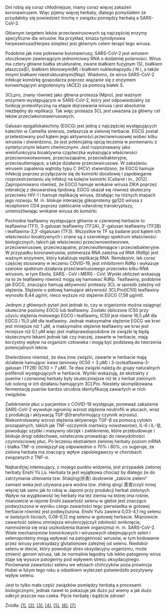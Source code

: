
Dni robią się coraz chłodniejsze, mamy coraz więcej zakażeń koronawirusem. Więc pijemy więcej herbaty, dlatego pomyślałem że przydałoby się powiedzieć trochę o związku pomiędzy herbatą a SARS-CoV-2.

Głównym targetem leków przeciwwirusowych są najczęściej enzymy specyficzne dla wirusów. Na przykład, kinaza tymidynowa herpeswirusa(Herpes simplex) jest głównym celem terapii tego wirusa.

Podobnie jak inne pokrewne koronawirusy, SARS-CoV-2 jest wirusem otoczkowym zawierającym jednoniciowy RNA o dodatniej polarności. Wirus ma cztery główne białka strukturalne, zwane białkiem fuzyjnym (S), białkiem płaszcza(E), białkiem błonowym(M) i białkiem nukleokapsydu ( N ), a także innymi białkami niestrukturalnymi(Nsp). Wiadomo, że wirus SARS-CoV-2 infekuje komórkę gospodarza poprzez wiązanie się z enzymem konwertującym angiotensyny (ACE2) za pomocą białek S.

3CLpro, znany również jako główna proteaza (Mpro), jest ważnym enzymem występującym w SARS-CoV-2, który jest odpowiedzialny za funkcję proteolityczną na etapie dojrzewania wirusa i jest absolutnie niezbędny do replikacji. Tak więc proteaza 3CL jest uważana za główny cel leków przeciwkoronawirusowych.

Galusan epigallokatechiny (EGCG) jest jedną z najczęściej występujących katechin w Camellia sinensis, zwłaszcza w zielonej herbacie. EGCG został przetestowany pod kątem jego aktywności przeciwwirusowej wobec kilku wirusów i stwierdzono, że jest potencjalną opcją leczenia w porównaniu z syntetycznymi lekami chemicznymi. Jest rozpoznawany jako wielofunkcyjna bioaktywna cząsteczka wykazująca właściwości przeciwnowotworowe, przeciwzapalne, przeciwbakteryjne, przeciwutleniające, a także działanie przeciwwirusowe. W zakażeniu wirusem zapalenia wątroby typu C (HCV) stwierdzono, że EGCG hamuje infekcję poprzez przyłączanie się do komórki docelowej i zapobieganie rozprzestrzenianiu się infekcji na kolejne komórki (Calland i in., 2012). Zaproponowano również, że EGCG hamuje wnikanie wirusa ZIKA poprzez interakcję z dwuwarstwą lipidową. EGCG okazał się również skuteczny przeciwko HIV-1 i hamuje replikację wirusa, działając na różnych etapach jego rozwoju. M. in. blokuje interakcję  glikoproteiny gp120 wirusa z receptorem CD4 poprzez zakłócanie odwrotnej transkryptazy, uniemożliwiając wnikanie wirusa do komórki.

Pochodne teaflawiny występujące głównie w czerwonej herbacie to teaflawina (TF1), 3-galusan teaflawiny (TF2A), 3′-galusan teaflawiny (TF2B) i teaflawina-3,3′-digalusan (TF3). Wszystkie te TF są badane pod kątem ich właściwości bioaktywnych i znane są z szerokiego spektrum właściwości biologicznych, takich jak właściwości przeciwnowotworowe, przeciwwirusowe, przeciwzapalne, przeciwutleniające i przeciwbakteryjne. W przypadku koronawirusów, polimeraza RNA zależna od RNA (RdRp) jest ważnym enzymem, który katalizuje replikację RNA. Remdesivir, lek coraz częściej stosowany w leczeniu COVID-19, jest inhibitorem RdRp i wykazuje szerokie spektrum działania przeciwwirusowego przeciwko kilku RNA wirusom, w tym Ebola, SARS ‐ CoV i MERS ‐ CoV. Wyniki obliczeń wskazują na to że teaflawiny również mogą się hamować RdRp. Teaflawiny, podobnie jak EGCG, znacząco hamują aktywność proteazy 3CL w sposób zależny od stężenia. Stężenie o połowę hamujące aktywność 3CLPro(IC50) teaflawiny wynosiło 8,44 μg/ml, nieco wyższe niż stężenie EGCG (7,58 μg/ml).

Jednym z głównych pytań jest jednak to, czy w organizmie można osiągnąć skuteczne poziomy EGCG lub teaflawiny. Zostało obliczone IC50 przy użyciu stężenia molowego EGCG i teaflawiny, IC50 jest równe 16,5 μM dla EGCG i 15,0 μM dla teaflawiny. Jednak maksymalne stężenie EGCG we krwi jest mniejsze niż 1 μM, a maksymalne stężenie teaflawiny we krwi jest mniejsze niż 0,1 μM więc jest małóprawdopodobne że związki tę będą skutecznymi lekami jednak tak czy inaczej, zawarte w herbacie, mają korzystny wpływ na organizm człowieka i mogą być podstawą do tworzenia potencjalnych leków.

Stwierdzono również, że dwa inne związki, zawarte w herbacie mają działanie hamujące: kwas taninowy (IC50 = 3 µM) i 3-izoteaflawina-3-galusan (TF2B) (IC50 = 7 µM). Te dwa związki należą do grupy naturalnych polifenoli występujących w herbacie. Wyniki wskazują, że ekstrakty z puerów i czerwonej herbaty były skuteczniejsze niż te z herbat zielonych lub oolong w ich działaniu hamującym 3CLPro. Niestety skomplikowana fermentację puerów bardzo utrudnia identyfikację zawartych w nich związków.

Zwłóknienie płuc u pacjentów z COVID-19 występuje, ponieważ zakażenie SARS-CoV-2 wywołuje ogromny wzrost stężenia neutrofili w płucach, wraz z produkcją i aktywacją TGF-β(transformujący czynnik wzrostu). Niekontrolowany wzrost stężenia aktywnego TGF-β za pomocą cytokin prozapalnych, takich jak TNF-α(czynnik martwicy nowotworów), IL-6 i IL-1β, powodując szybki i masywny obrzęk i zwłóknienie, które przebudowuje i  blokuje drogi oddechowe, ostatecznie prowadząc do niewydolności czynnościowej płuc. Po leczeniu ekstraktem zielonej herbaty poziom mRNA i białka TNF-α zmniejszył się odpowiednio o 70% i 80%, co sugeruje, że zielona herbata ma znaczący wpływ zapobiegawczy w chorobach związanych z TNF-α.

Najbardziej interesujący, z mojego punktu widzenia, jest przypadek zielonej herbaty Ēnshī Yù Lù. Herbata ta jest wyjątkowa chociaż by dlatego że do zatrzymania utleniania tzw. Shāqīng(杀青) dosłownie „zabicie zieleni” zamiast woka jest używana para wodna tzw. zhēng qīng( 蒸青)czyli mniej więcej tak samo jak to robią w Japonii przy produkcji herbat zielonych. Wpływ na wyjątkowość tej herbaty ma też ziemia na której ona rośnie, mianowicie w rejonie Enshi zawartość selenu w glebie jest znacząco podwyższona w wyniku czego zawartości tego pierwiastka w gotowej herbacie również jest podwyższona. Enshi Yulu zawiera 0,03-4,1 mg selenu w świeżych liściach, 0,08-0,12 mg selenu w gotowej herbacie. Mianowicie zawartość selenu zmniejsza wirulencję(czyli zdolność wniknięcia, namnożenia się oraz uszkodzenia tkanek organizmu) m. in. SARS-CoV-2. Wiele mechanizmów komórkowych i wirusowych obejmujących selen i selenoproteiny mogą wpływać na patogenność wirusów, w tym kodowanie przez wirusy peroksydazy glutationowe zależnej od selenu. Niedobór selenu w diecie, który powoduje stres oksydacyjny organizmu, może zmienić genom wirusa, tak że normalnie łagodny lub lekko patogenny wirus staje się wysoce patogenny pod wpływem stresu oksydacyjnego. Porównanie zawartości selenu we włosach chińczyków poza prowincja Hubei w lutym tego roku a odsetkiem wyleczeń potwierdziło pozytywny wpływ selenu.

Jest to tylko mała część związków pomiędzy herbatą a procesami biologicznymi, jednak nawet to pokazuje jak dużo już wiemy a jak dużo odkryć jeszcze nas czeka. Pijcie herbatę i bądźcie zdrowi!

Źródła:
[[1]](https://www.ncbi.nlm.nih.gov/pmc/articles/PMC7499281/),
[[2]](https://www.ncbi.nlm.nih.gov/pmc/articles/PMC7367004/),
[[3]](https://pubmed.ncbi.nlm.nih.gov/31487871/),
[[4]](https://www.ncbi.nlm.nih.gov/pmc/articles/PMC7332865/),
[[5]](https://baike.baidu.com/item/恩施玉露),
[[6]](https://onlinelibrary.wiley.com/doi/full/10.1002/jmv.25761?fbclid=IwAR1-ox3hIV5KUALJu5Fj1nO1kRqF0QDhN4eR3xB9XiHw7qawW3g5Z9NHhJ8),
[[7]](https://www.ncbi.nlm.nih.gov/pmc/articles/PMC7367004/?fbclid=IwAR2mDCOeaxIfYxvaV9Wa48nkoAciEeXGmfd4B3DTMQUd9RcHFp6KSMN2pxI)
